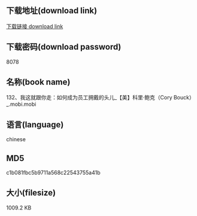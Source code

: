 ## 下载地址(download link)
[下载链接 download link](https://voluble-croquembouche-d321dc.netlify.app/?s=132%E3%80%81%E6%88%91%E8%BF%99%E5%B0%B1%E8%B7%9F%E4%BD%A0%E8%B5%B0%EF%BC%9A%E5%A6%82%E4%BD%95%E6%88%90%E4%B8%BA%E5%91%98%E5%B7%A5%E6%8B%A5%E6%88%B4%E7%9A%84%E5%A4%B4%E5%84%BF_%E3%80%90%E7%BE%8E%E3%80%91%E7%A7%91%E9%87%8C%C2%B7%E9%B2%8D%E5%85%8B%EF%BC%88Cory+Bouck%EF%BC%89_.mobi)

## 下载密码(download password)
8078

## 名称(book name)
132、我这就跟你走：如何成为员工拥戴的头儿_【美】科里·鲍克（Cory Bouck）_.mobi.mobi

## 语言(language)
chinese

## MD5
c1b081fbc5b9711a568c22543755a41b

## 大小(filesize)
1009.2 KB
